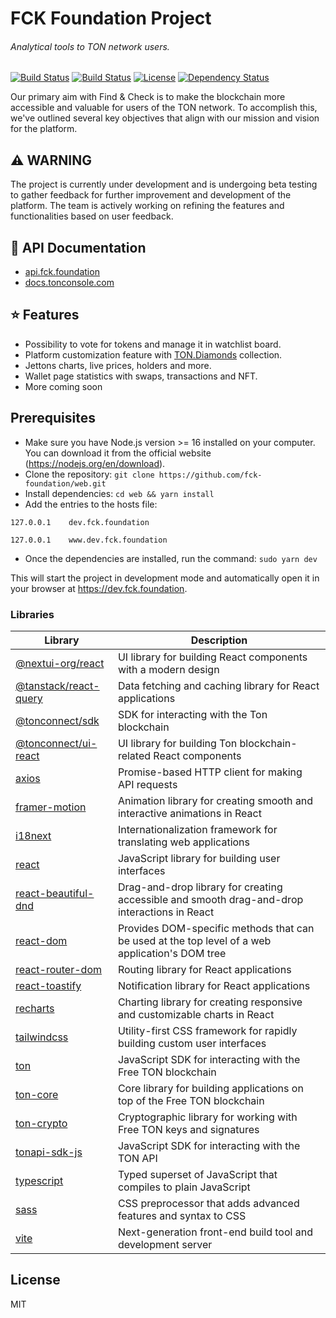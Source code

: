 # FCK Foundation Project
###### Analytical tools to TON network users.
[![Build Status](https://img.shields.io/github/stars/fck-foundation/web.svg)](https://github.com/fck-foundation/web) [![Build Status](https://img.shields.io/github/forks/fck-foundation/web.svg)](https://github.com/fck-foundation/web) [![License](https://img.shields.io/github/license/fck-foundation/web.svg)](https://github.com/fck-foundation/web) [![Dependency Status](https://www.versioneye.com/user/projects/fck-foundation/web/badge.svg)](https://www.versioneye.com/user/projects/fck-foundation/web) 

Our primary aim with Find & Check is to make the blockchain more accessible and valuable for users of the TON network. To accomplish this, we've outlined several key objectives that align with our mission and vision for the platform.

## ⚠️ WARNING
The project is currently under development and is undergoing beta testing to gather feedback for further improvement and development of the platform. The team is actively working on refining the features and functionalities based on user feedback.

## 🧾 API Documentation
- [api.fck.foundation](https://api.fck.foundation)
- [docs.tonconsole.com](https://docs.tonconsole.com)

## ⭐ Features
- Possibility to vote for tokens and manage it in watchlist board.
- Platform customization feature with [TON.Diamonds](https://ton.diamonds) collection.
- Jettons charts, live prices, holders and more.
- Wallet page statistics with swaps, transactions and NFT.
- More coming soon

## Prerequisites
- Make sure you have Node.js version >= 16 installed on your computer.
You can download it from the official website (https://nodejs.org/en/download).
- Clone the repository:
`git clone https://github.com/fck-foundation/web.git`
- Install dependencies:
`cd web && yarn install`
- Add the entries to the hosts file:

```127.0.0.1    dev.fck.foundation```

```127.0.0.1    www.dev.fck.foundation```
- Once the dependencies are installed, run the command:
`sudo yarn dev`

This will start the project in development mode and automatically open it in your browser at https://dev.fck.foundation.

### Libraries
| Library  | Description |
| ------------- | ------------- |
| [@nextui-org/react](https://www.npmjs.com/package/@nextui-org/react) | UI library for building React components with a modern design  |
| [@tanstack/react-query](https://www.npmjs.com/package/@tanstack/react-query) | Data fetching and caching library for React applications
| [@tonconnect/sdk](https://www.npmjs.com/package/@tonconnect/sdk) | SDK for interacting with the Ton blockchain
| [@tonconnect/ui-react](https://www.npmjs.com/package/@tonconnect/ui-react) | UI library for building Ton blockchain-related React components
| [axios](https://www.npmjs.com/package/axios) | Promise-based HTTP client for making API requests
| [framer-motion](https://www.npmjs.com/package/framer-motion) | Animation library for creating smooth and interactive animations in React
| [i18next](https://www.npmjs.com/package/i18next) | Internationalization framework for translating web applications
| [react](https://www.npmjs.com/package/react) | JavaScript library for building user interfaces
| [react-beautiful-dnd](https://www.npmjs.com/package/react-beautiful-dnd) | Drag-and-drop library for creating accessible and smooth drag-and-drop interactions in React
| [react-dom](https://www.npmjs.com/package/react-dom) | Provides DOM-specific methods that can be used at the top level of a web application's DOM tree
| [react-router-dom](https://www.npmjs.com/package/react-router-dom) | Routing library for React applications
| [react-toastify](https://www.npmjs.com/package/react-toastify) | Notification library for React applications
| [recharts](https://www.npmjs.com/package/recharts) | Charting library for creating responsive and customizable charts in React
| [tailwindcss](https://www.npmjs.com/package/tailwindcss) | Utility-first CSS framework for rapidly building custom user interfaces
| [ton](https://www.npmjs.com/package/ton) | JavaScript SDK for interacting with the Free TON blockchain
| [ton-core](https://www.npmjs.com/package/ton-core) | Core library for building applications on top of the Free TON blockchain
| [ton-crypto](https://www.npmjs.com/package/ton-crypto) | Cryptographic library for working with Free TON keys and signatures
| [tonapi-sdk-js](https://www.npmjs.com/package/tonapi-sdk-js) | JavaScript SDK for interacting with the TON API
| [typescript](https://www.npmjs.com/package/typescript) | Typed superset of JavaScript that compiles to plain JavaScript
| [sass](https://www.npmjs.com/package/sass) | CSS preprocessor that adds advanced features and syntax to CSS
| [vite](https://www.npmjs.com/package/vite) | Next-generation front-end build tool and development server

## License

MIT
